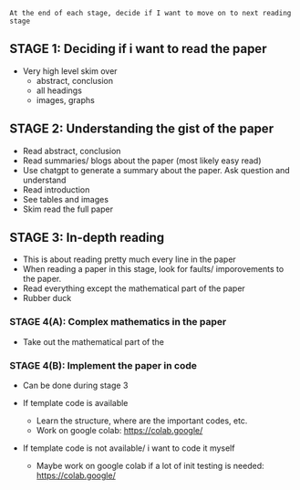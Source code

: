 `At the end of each stage, decide if I want to move on to next reading stage`

## STAGE 1: Deciding if i want to read the paper
- Very high level skim over
  - abstract, conclusion
  - all headings
  - images, graphs

## STAGE 2: Understanding the gist of the paper
- Read abstract, conclusion
- Read summaries/ blogs about the paper (most likely easy read)
- Use chatgpt to generate a summary about the paper. Ask question and understand
- Read introduction
- See tables and images
- Skim read the full paper

## STAGE 3: In-depth reading
- This is about reading pretty much every line in the paper
- When reading a paper in this stage, look for faults/ imporovements to the paper.
- Read everything except the mathematical part of the paper
- Rubber duck

### STAGE 4(A): Complex mathematics in the paper
- Take out the mathematical part of the 

### STAGE 4(B): Implement the paper in code
- Can be done during stage 3
- If template code is available
  - Learn the structure, where are the important codes, etc.
  - Work on google colab: https://colab.google/

- If template code is not available/ i want to code it myself
  - Maybe work on google colab if a lot of init testing is needed: https://colab.google/
